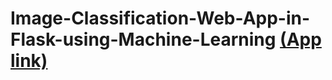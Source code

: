 # Image-Classification-Web-App-in-Flask-using-Machine-Learning [(App link)](http://ahmedatef1610.pythonanywhere.com/)



